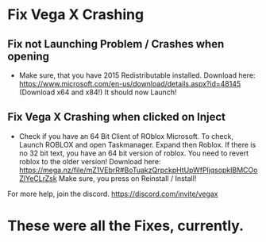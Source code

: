 # Fix Vega X Crashing

## Fix not Launching Problem / Crashes when opening
- Make sure, that you have 2015 Redistributable installed. Download here: https://www.microsoft.com/en-us/download/details.aspx?id=48145 (Download x64 and x84!)
It should now Launch!

## Fix Vega X Crashing when clicked on Inject
- Check if you have an 64 Bit Client of ROblox Microsoft. To check, Launch ROBLOX and open Taskmanager. Expand then Roblox. If there is no 32 bit text, you have an 64 bit version of roblox. You need to revert roblox to the older version! Download here: https://mega.nz/file/mZ1VEbrR#BoTuakzQrpckpHtUpWfPljqsopkIBMCOoZlYeCLrZsk Make sure, you press on Reinstall / Install!

For more help, join the discord. https://discord.com/invite/vegax

# These were all the Fixes, currently.


